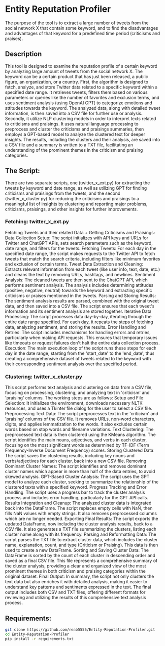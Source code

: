 # Entity Reputation Profiler
The purpose of the tool is to extract a large number of tweets from the social network X that contain some keyword, and to find the disadvantages and advantages of that keyword for a predefined time period (criticisms and praises).

## Description
This tool is designed to examine the reputation profile of a certain keyword by analyzing large amount of tweets from the social network X. The keyword can be a certain product that has just been released, a public figure, an organization, or a country.
First, the algorithm  is designed to fetch, analyze, and store Twitter data related to a specific keyword within a specified date range. It retrieves tweets, filters them based on various parameters or queries like the number of favorites and exclusion terms, and uses sentiment analysis (using OpenAI GPT) to categorize emotions and attitudes towards the keyword. The analyzed data, along with detailed tweet information, is then saved into a CSV file for further use or analysis.
Secondly, it utilize NLP clustering models in order to interpret texts related to criticisms and praisings.  It uses natural language processing to preprocess and cluster the criticisms and praisings summaries, then employs a GPT-based model to analyze the clustered text for deeper insights. The results, including the clusters and their analysis, are saved into a CSV file and a summary is written to a TXT file, facilitating an understanding of the prominent themes in the criticism and praising categories.

## The Script:
There are two separate scripts, one (twitter_x_ext.py) for extracting the tweets by keyword and date range, as well as utilizing GPT for finding criticisms and praisings from the tweets, and the second (twitter_x_cluster.py) for reducing the criticisms and praisings to a meaningful list of insights by clustering and reporting major problems, criticisms, praisings, and other insights for further improvements.

### Fetching: twitter_x_ext.py
Fetching Tweets and their related Data + Getting Criticisms and Praisings:
Data Collection Setup: The script initializes with API keys and URLs for Twitter and ChatGPT APIs, sets search parameters such as the keyword, date range, and filters for the tweets.
Fetching Tweets: For each day in the specified date range, the script makes requests to the Twitter API to fetch tweets that match the search criteria, including filters like minimum favorites and exclusion of certain terms.
Tweet Data Extraction and Cleaning: Extracts relevant information from each tweet (like user info, text, date, etc.) and cleans the text by removing URLs, hashtags, and newlines.
Sentiment Analysis: The cleaned tweets are then sent to the ChatGPT API, which performs sentiment analysis. The analysis includes determining attitudes (positive, negative, neutral) towards the keyword and extracting specific criticisms or praises mentioned in the tweets.
Parsing and Storing Results: The sentiment analysis results are parsed, combined with the original tweet data, and then saved into a CSV file. The script ensures that each tweet's information and its sentiment analysis are stored together.
Iterative Data Processing: The script processes data day-by-day, iterating through the entire date range specified. For each day, it repeats the steps of fetching data, analyzing sentiment, and storing the results.
Error Handling and Retries: The script includes mechanisms for handling errors and retries, particularly when making API requests. This ensures that temporary issues like timeouts or request failures don't halt the entire data collection process.
Execution: The main execution loop of the script runs these steps for each day in the date range, starting from the 'start_date' to the 'end_date', thus creating a comprehensive dataset of tweets related to the keyword with their corresponding sentiment analysis over the specified period.

### Clustering: twitter_x_cluster.py
This script performs text analysis and clustering on data from a CSV file, focusing on processing, clustering, and analyzing text in 'criticism' and 'praising' columns. The working steps are as follows:
Setup and File Selection: It initializes the environment, downloads necessary NLTK resources, and uses a Tkinter file dialog for the user to select a CSV file.
Preprocessing Text Data: The script preprocesses text in the 'criticism' and 'praising' columns of the CSV file. It removes URLs, non-word characters, digits, and applies lemmatization to the words. It also excludes certain words based on stop words and filename variations.
Text Clustering: The preprocessed text data is then clustered using the KMeans algorithm. The script identifies the main nouns, adjectives, and verbs in each cluster, focusing on the most significant words as determined by TF-IDF (Term Frequency-Inverse Document Frequency) scores.
Storing Clustered Data: The script saves the clustering results, including key nouns and verbs/adjectives for each cluster, back into a new CSV file.
Removing Dominant Cluster Names: The script identifies and removes dominant cluster names which appear in more than half of the data entries, to avoid skewed analysis.
GPT-Based Cluster Analysis: The script uses the GPT model to analyze each cluster, seeking to summarize the relationship of the clustered texts with a specified keyword.
Progress Tracking and Error Handling: The script uses a progress bar to track the cluster analysis process and includes error handling, particularly for the GPT API calls.
Results Integration and Cleanup: The analyzed cluster data is integrated back into the DataFrame. The script replaces empty cells with NaN, then
fills NaN values with empty strings. It also removes preprocessed columns which are no longer needed.
Exporting Final Results: The script exports the updated DataFrame, now including the cluster analysis results, back to a CSV file. It also generates a TXT file summarizing the clusters, listing each cluster name along with its frequency.
Parsing and Reformatting Data: The script parses the TXT file to extract cluster data, which includes the cluster name, explanation, count, and type (Criticism or Praising). This data is then used to create a new DataFrame.
Sorting and Saving Cluster Data: The DataFrame is sorted by the count of each cluster in descending order and saved as a final CSV file. This file represents a comprehensive summary of the cluster analysis, providing a clear and organized view of the most prominent themes in both criticism and praising categories within the original dataset.
Final Output: In summary, the script not only clusters the text data but also enriches it with detailed analysis, making it easier to understand key patterns and sentiments expressed in the text. The final output includes both CSV and TXT files, offering different formats for reviewing and utilizing the results of this comprehensive text analysis process.

## Requirements:


```bash
git clone https://github.com/reab5555/Entity-Reputation-Profiler.git
cd Entity-Reputation-Profiler
pip install -r requirements.txt
